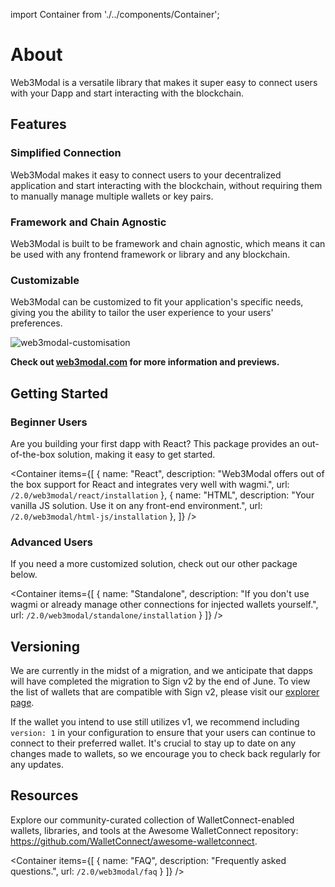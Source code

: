 import Container from './../components/Container';

# About

Web3Modal is a versatile library that makes it super easy to connect users with your Dapp and start interacting with the blockchain.

## Features

### Simplified Connection

Web3Modal makes it easy to connect users to your decentralized application and start interacting with the blockchain, without requiring them to manually manage multiple wallets or key pairs.

### Framework and Chain Agnostic

Web3Modal is built to be framework and chain agnostic, which means it can be used with any frontend framework or library and any blockchain.

### Customizable

Web3Modal can be customized to fit your application's specific needs, giving you the ability to tailor the user experience to your users' preferences.

![web3modal-customisation](/assets/web3modal_preview.jpeg)

**Check out [web3modal.com](https://web3modal.com) for more information and previews.**

## Getting Started

### Beginner Users

Are you building your first dapp with React? This package provides an out-of-the-box solution, making it easy to get started.

<Container
items={[
{
name: "React",
description: "Web3Modal offers out of the box support for React and integrates very well with wagmi.",
url: `/2.0/web3modal/react/installation`
},
{
name: "HTML",
description: "Your vanilla JS solution. Use it on any front-end environment.",
url: `/2.0/web3modal/html-js/installation`
},
]}
/>

### Advanced Users

If you need a more customized solution, check out our other package below.

<Container
items={[
{
name: "Standalone",
description: "If you don't use wagmi or already manage other connections for injected wallets yourself.",
url: `/2.0/web3modal/standalone/installation`
}
]}
/>

## Versioning

We are currently in the midst of a migration, and we anticipate that dapps will have completed the migration to Sign v2 by the end of June. To view the list of wallets that are compatible with Sign v2, please visit our [explorer page](https://explorer.walletconnect.com/?type=wallet&version=2). 

If the wallet you intend to use still utilizes v1, we recommend including `version: 1` in your configuration to ensure that your users can continue to connect to their preferred wallet. It's crucial to stay up to date on any changes made to wallets, so we encourage you to check back regularly for any updates.

## Resources

Explore our community-curated collection of WalletConnect-enabled wallets, libraries, and tools at the Awesome WalletConnect repository: https://github.com/WalletConnect/awesome-walletconnect. 

<Container
items={[
{
name: "FAQ",
description: "Frequently asked questions.",
url: `/2.0/web3modal/faq`
}
]}
/>
